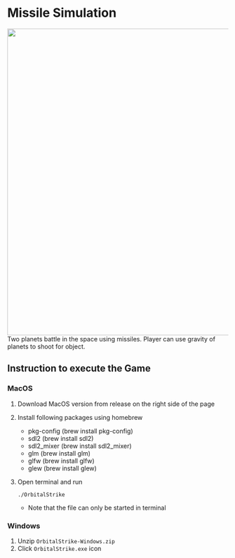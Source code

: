 # Missile Simulation

<img width=700 src="result.gif">
Two planets battle in the space using missiles. Player can use gravity of planets to shoot for object.

## Instruction to execute the Game
### MacOS
1. Download MacOS version from release on the right side of the page
2. Install following packages using homebrew
    - pkg-config (brew install pkg-config)
    - sdl2 (brew install sdl2)
    - sdl2_mixer (brew install sdl2_mixer)
    - glm (brew install glm)
    - glfw (brew install glfw)
    - glew (brew install glew)

3. Open terminal and run 
    ```shell
    ./OrbitalStrike
    ```

    - Note that the file can only be started in terminal

### Windows
1. Unzip `OrbitalStrike-Windows.zip`
2. Click `OrbitalStrike.exe` icon
